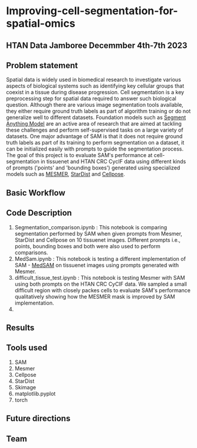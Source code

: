 # Improving-cell-segmentation-for-spatial-omics 
## HTAN Data Jamboree Decemmber 4th-7th 2023 
## Problem statement 
Spatial data is widely used in biomedical research to investigate various aspects of biological systems such as identifying key cellular groups that coexist in a tissue during disease progression. Cell segmentation is a key preprocessing step for spatial data required to answer such biological question. Although there are various image segmentation tools available, they either require ground truth labels as part of algorithm training or do not generalize well to different datasets. Foundation models such as [Segment Anything Model](https://segment-anything.com/) are an active area of research that are aimed at tackling these challenges and perform self-supervised tasks on a large variety of datasets. One major advantage of SAM is that it does not require ground truth labels as part of its training to perform segmentation on a dataset, it can be initialized easily with prompts to guide the segmentation process. The goal of this project is to evaluate SAM's performance at cell-segmentation in tissuenet and HTAN CRC CycIF data using different kinds of prompts ('points' and 'bounding boxes') generated using specialized models such as [MESMER](https://www.deepcell.org/predict), [StarDist](https://github.com/stardist/stardist) and [Cellpose](https://www.cellpose.org/).

## Basic Workflow



## Code Description
1. Segmentation_comparison.ipynb : This notebook is comparing segmentation performed by SAM when given prompts from Mesmer, StarDist and Cellpose on 10 tissuenet images. Different prompts i.e., points, bounding boxes and both were also used to perform comparisons. 
2. MedSam.ipynb : This notebook is testing a different implementation of SAM - [MedSAM](https://github.com/bowang-lab/MedSAM) on tissuenet images using prompts generated with Mesmer.
3. difficult_tissue_test.ipynb : This notebook is testing Mesmer with SAM using both prompts on the HTAN CRC CyCIF data. We sampled a small difficult region with closely packes cells to evaluate SAM's performance qualitatively showing how the MESMER mask is improved by SAM implementation.
4. 
## Results

## Tools used
1. SAM
2. Mesmer
3. Cellpose
4. StarDist
5. Skimage
6. matplotlib.pyplot
7. torch

## Future directions

## Team 
